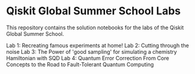# Qiskit Global Summer School Labs

This repository contains the solution notebooks for the labs of the Qiskit Global Summer School.

Lab 1:  Recreating famous experiments at home!
Lab 2: Cutting through the noise
Lab 3: The Power of 'good sampling' for simulating a chemistry Hamiltonian with SQD
Lab 4: Quantum Error Correction From Core Concepts to the Road to Fault-Tolerant Quantum Computing
